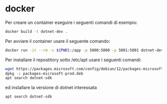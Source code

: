 # docker

Per creare un container eseguire i seguenti comandi di esempio:

```bash
docker build -t dotnet-dev .
```

Per avviare il container usare il seguente comando:

```bash
docker run -it --rm -v ${PWD}:/app -p 5000:5000 -p 5001:5001 dotnet-dev
```
Per installare il repostitory sotto /etc/apt usare i seguenti comandi:

```bash
wget https://packages.microsoft.com/config/debian/12/packages-microsoft-prod.deb -O packages-microsoft-prod.deb
dpkg -i packages-microsoft-prod.deb 
apt search dotnet-sdk
```

ed installare la versione di dotnet interessata

```bash
apt search dotnet-sdk
```


